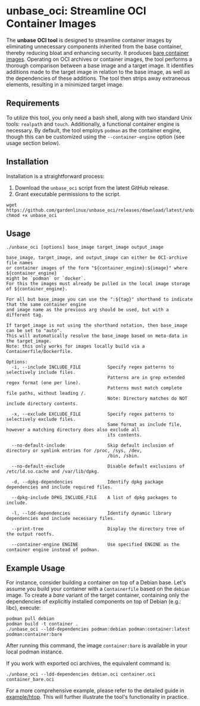 # unbase_oci: Streamline OCI Container Images

The **unbase OCI tool** is designed to streamline container images by eliminating unnecessary components inherited from the base container, thereby reducing bloat and enhancing security.
It produces [bare container images](https://github.com/gardenlinux/gardenlinux/blob/main/docs/01_developers/bare_container.md).
Operating on OCI archives or container images, the tool performs a thorough comparison between a base image and a target image.
It identifies additions made to the target image in relation to the base image, as well as the dependencies of these additions.
The tool then strips away extraneous elements, resulting in a minimized target image.

## Requirements

To utilize this tool, you only need a bash shell, along with two standard Unix tools: `realpath` and `touch`.
Additionally, a functional container engine is necessary.
By default, the tool employs `podman` as the container engine, though this can be customized using the `--container-engine` option (see usage section below).

## Installation

Installation is a straightforward process:

1. Download the `unbase_oci` script from the latest GitHub release.
2. Grant executable permissions to the script.

```shell
wget https://github.com/gardenlinux/unbase_oci/releases/download/latest/unbase_oci
chmod +x unbase_oci
```

## Usage

```
./unbase_oci [options] base_image target_image output_image

base_image, target_image, and output_image can either be OCI-archive file names
or container images of the form "${container_engine}:${image}" where ${container_engine}
might be `podman` or `docker`.
For this the images must already be pulled in the local image storage of ${container_engine}.

For all but base_image you can use the ":${tag}" shorthand to indicate that the same container engine
and image name as the previous arg should be used, but with a different tag.

If target_image is not using the shorthand notation, then base_image can be set to "auto".
This will automatically resolve the base_image based on meta-data in the target_image.
Note: this only works for images locally build via a Containerfile/Dockerfile.

Options:
  -i, --include INCLUDE_FILE          Specify regex patterns to selectively include files.
                                      Patterns are in grep extended regex format (one per line).
                                      Patterns must match complete file paths, without leading /.
                                      Note: Directory matches do NOT include directory contents.

  -x, --exclude EXCLUDE_FILE          Specify regex patterns to selectively exclude files.
                                      Same format as include file, however a matching directory does also exclude all
                                      its contents.

  --no-default-include                Skip default inclusion of directory or symlink entries for /proc, /sys, /dev,
                                      /bin, /sbin.

  --no-default-exclude                Disable default exclusions of /etc/ld.so.cache and /var/lib/dpkg.

  -d, --dpkg-dependencies             Identify dpkg package dependencies and include required files.

  --dpkg-include DPKG_INCLUDE_FILE    A list of dpkg packages to include.

  -l, --ldd-dependencies              Identify dynamic library dependencies and include necessary files.

  --print-tree                        Display the directory tree of the output rootfs.

  --container-engine ENGINE           Use specified ENGINE as the container engine instead of podman.
```

## Example Usage

For instance, consider building a container on top of a Debian base.
Let's assume you build your container with a `Containerfile` based on the `debian` image.
To create a *bare* variant of the target container, containing only the dependencies of explicitly installed components on top of Debian (e.g.: libc), execute:

```shell
podman pull debian
podman build -t container .
./unbase_oci --ldd-dependencies podman:debian podman:container:latest podman:container:bare
```

After running this command, the image `container:bare` is available in your local podman instance.

If you work with exported oci archives, the equivalent command is:

```shell
./unbase_oci --ldd-dependencies debian.oci container.oci container_bare.oci
```

For a more comprehensive example, please refer to the detailed guide in [example/htop](example/htop/README.md). This will further illustrate the tool's functionality in practice.
